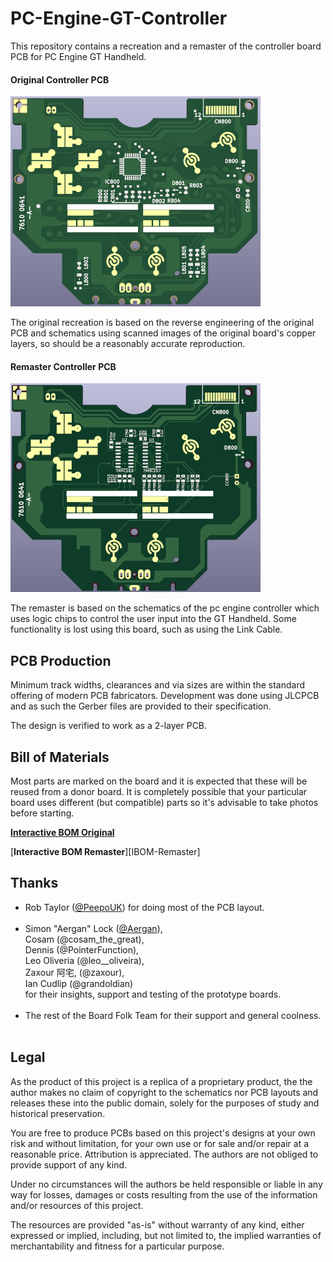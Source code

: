 # PC-Engine-GT-Controller
This repository contains a recreation and a remaster of the
controller board PCB for PC Engine GT Handheld.

#### Original Controller PCB
![PCB-Original](images/PCGT-Front-Original-small.png)

The original recreation is based on the reverse engineering of the original
PCB and schematics using scanned images of the original
board's copper layers, so should be a reasonably accurate reproduction.

#### Remaster Controller PCB
![PCB-Remaster](images/PCGT-Front-Remaster-small.png)

The remaster is based on the schematics of the pc engine controller which
uses logic chips to control the user input into the GT Handheld.
Some functionality is lost using this board, such as using the Link Cable.


## PCB Production

Minimum track widths, clearances and via sizes are within the standard
offering of modern PCB fabricators. Development was done using JLCPCB and as
such the Gerber files are provided to their specification.

The design is verified to work as a 2-layer PCB.

## Bill of Materials

Most parts are marked on the board and it is expected that these will be reused
from a donor board. It is completely possible that your particular board uses
different (but compatible) parts so it's advisable to take photos before starting.

[**Interactive BOM Original**][IBOM-Original]

[**Interactive BOM Remaster**][IBOM-Remaster]

## Thanks

  * Rob Taylor ([@PeepoUK](https://github.com/PeepoUK)) for doing most of
    the PCB layout.\
&nbsp;
  * Simon "Aergan" Lock ([@Aergan](https://github.com/Aergan)),\
    Cosam (@cosam_the_great),\
    Dennis (@PointerFunction),\
    Leo Oliveria (@leo__oliveira),\
    Zaxour 阿宅, (@zaxour),\
    Ian Cudlip (@grandoldian)\
    for their insights, support and testing of the prototype boards.\
&nbsp;
  * The rest of the Board Folk Team for their support and general
    coolness.\
&nbsp;

## Legal

As the product of this project is a replica of a proprietary product, the
the author makes no claim of copyright to the schematics nor PCB layouts and
releases these into the public domain, solely for the purposes of study and
historical preservation.

You are free to produce PCBs based on this project's designs at your own risk
and without limitation, for your own use or for sale and/or repair at a
reasonable price. Attribution is appreciated. The authors are not obliged to
provide support of any kind.

Under no circumstances will the authors be held responsible or liable in any
way for losses, damages or costs resulting from the use of the information
and/or resources of this project.

The resources are provided "as-is" without warranty of any kind, either
expressed or implied, including, but not limited to, the implied warranties
of merchantability and fitness for a particular purpose.

[IBOM-Original]: http://htmlpreview.github.io/?https://raw.githubusercontent.com/Board-Folk/PC-Engine-GT-Controller/main/original-7610-0641-A/bom/PC%20Engine%20GT%20Controller%20PCB.html

[IBOM-Original]: http://htmlpreview.github.io/?https://raw.githubusercontent.com/Board-Folk/PC-Engine-GT-Controller/main/remaster/bom/PC%20Engine%20GT%20Controller%20BOM.html
